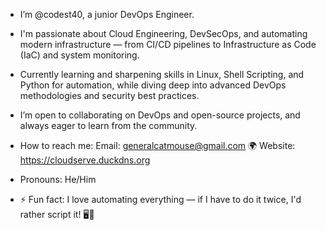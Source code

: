 - I’m @codest40, a junior DevOps Engineer.

- I'm passionate about Cloud Engineering, DevSecOps, and automating modern infrastructure — from CI/CD pipelines to Infrastructure as Code (IaC) and system monitoring.

- Currently learning and sharpening skills in Linux, Shell Scripting, and Python for automation, while diving deep into advanced DevOps methodologies and security best practices.

-  I’m open to collaborating on DevOps and open-source projects, and always eager to learn from the community. 

-  How to reach me:
Email: generalcatmouse@gmail.com
🌍 Website: https://cloudserve.duckdns.org

- Pronouns: He/Him
- ⚡ Fun fact: I love automating everything — if I have to do it twice, I'd rather script it! 🖥️🚀

<!---
codest40/codest40 is a ✨ special ✨ repository because its `README.md` (this file) appears on your GitHub profile.
You can click the Preview link to take a look at your changes.
--->
